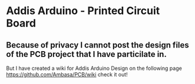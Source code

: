 # Addis Arduino - Printed Circuit Board
## Because of privacy I cannot post the design files of the PCB project that I have particilate in. 
But I have created a wiki for Addis Arduino Design on the following page https://github.com/Ambasa/PCB/wiki check it out!
